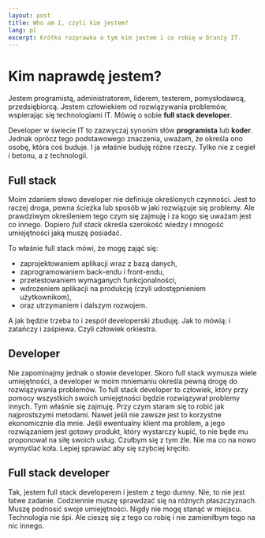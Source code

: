 ```yaml
---
layout: post
title: Who am I, czyli kim jestem?
lang: pl
excerpt: Krótka rozprawka o tym kim jestem i co robię w branży IT.
---
```

# Kim naprawdę jestem?

Jestem programistą, administratorem, liderem, testerem, pomysłodawcą, przedsiębiorcą.
Jestem człowiekiem od rozwiązywania problemów, wspierając się technologiami IT.
Mówię o sobie <strong>full stack developer</strong>.

Developer w świecie IT to zazwyczaj synonim słów <strong>programista</strong> lub <strong>koder</strong>.
Jednak oprócz tego podstawowego znaczenia, uważam, że określa ono osobę, która coś buduje.
I ja właśnie buduję różne rzeczy. Tylko nie z cegieł i betonu, a z technologii.

## Full stack
Moim zdaniem słowo developer nie definiuje określonych czynności.
Jest to raczej droga, pewna ścieżka lub sposób w jaki rozwiązuje się problemy.
Ale prawdziwym określeniem tego czym się zajmuję i za kogo się uważam jest co innego.
Dopiero <em>full stack</em> określa szerokość wiedzy i mnogość umiejętności jaką muszę posiadać.

To właśnie full stack mówi, że mogę zająć się:
- zaprojektowaniem aplikacji wraz z bazą danych,
- zaprogramowaniem back-endu i front-endu,
- przetestowaniem wymaganych funkcjonalności,
- wdrożeniem aplikacji na produkcję (czyli udostępnieniem użytkownikom),
- oraz utrzymaniem i dalszym rozwojem.

A jak będzie trzeba to i zespół developerski zbuduję. Jak to mówią: i zatańczy i zaśpiewa. Czyli człowiek orkiestra.

## Developer
Nie zapominajmy jednak o słowie developer.
Skoro full stack wymusza wiele umiejętności, a developer w moim mniemaniu określa pewną drogę do rozwiązywania problemów.
To full stack developer to człowiek, który przy pomocy wszystkich swoich umiejętności będzie rozwiązywał problemy innych.
Tym właśnie się zajmuję. Przy czym staram się to robić jak najprostszymi metodami.
Nawet jeśli nie zawsze jest to korzystne ekonomicznie dla mnie.
Jeśli ewentualny klient ma problem, a jego rozwiązaniem jest gotowy produkt, który wystarczy kupić, to nie będe mu proponował na siłę swoich usług.
Czułbym się z tym źle. Nie ma co na nowo wymyślać koła. Lepiej sprawiać aby się szybciej kręciło.

## Full stack developer
Tak, jestem full stack developerem i jestem z tego dumny.
Nie, to nie jest łatwe zadanie. Codziennie muszę sprawdzać się na różnych płaszczyznach.
Muszę podnosić swoje umiejętności. Nigdy nie mogę stanąć w miejscu. Technologia nie śpi.
Ale cieszę się z tego co robię i nie zamieniłbym tego na nic innego.
